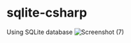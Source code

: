 # sqlite-csharp
Using SQLite database 
![Screenshot (7)](https://user-images.githubusercontent.com/72711545/163725407-f8f8d79b-af12-4e3e-a7c5-5b7e7fea531f.png)
